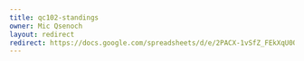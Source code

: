 ```yaml
---
title: qc102-standings
owner: Mic Qsenoch
layout: redirect
redirect: https://docs.google.com/spreadsheets/d/e/2PACX-1vSfZ_FEkXqU0OS_lfxMU8cpm3du6vVebNDxkRzsE59QdadxeQfhUmjzEHSIG09h7KKg7nybg7KbpI2p/pubhtml
---
```

